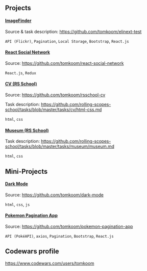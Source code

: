 
## Projects

#### [ImageFinder](https://elinext-test.netlify.app/)

Source & task description: https://github.com/tomkoom/elinext-test

`API (Flickr)`, `Pagination`, `Local Storage`, `Bootstrap`, `React.js`

#### [React Social Network](https://reactsocnet.netlify.app/)

Source: https://github.com/tomkoom/react-social-network

`React.js`, `Redux`

#### [CV (RS School)](https://tomkoom.github.io/rsschool-cv/)

Source: https://github.com/tomkoom/rsschool-cv

Task description: https://github.com/rolling-scopes-school/tasks/blob/master/tasks/cv/html-css.md

`html`, `css`

#### [Museum (RS School)](https://rolling-scopes-school.github.io/tomkoom-JSFEPRESCHOOL/museum/)

Task description: https://github.com/rolling-scopes-school/tasks/blob/master/tasks/museum/museum.md

`html`, `css`

## Mini-Projects

#### [Dark Mode](https://simpledarkmode.netlify.app/)

Source: https://github.com/tomkoom/dark-mode

`html`, `css`, `js`

#### [Pokemon Pagination App](https://pokemon-pagination-app.netlify.app/)

Source: https://github.com/tomkoom/pokemon-pagination-app

`API (PokéAPI)`, `axios`, `Pagination`, `Bootstrap`, `React.js`

## Codewars profile

https://www.codewars.com/users/tomkoom